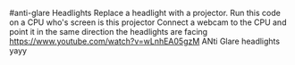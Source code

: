 #anti-glare Headlights
Replace a headlight with a projector.
Run this code on a CPU who's screen is this projector
Connect a webcam to the CPU and point it in the same direction the headlights are facing
https://www.youtube.com/watch?v=wLnhEA05gzM
ANti Glare headlights yayy
